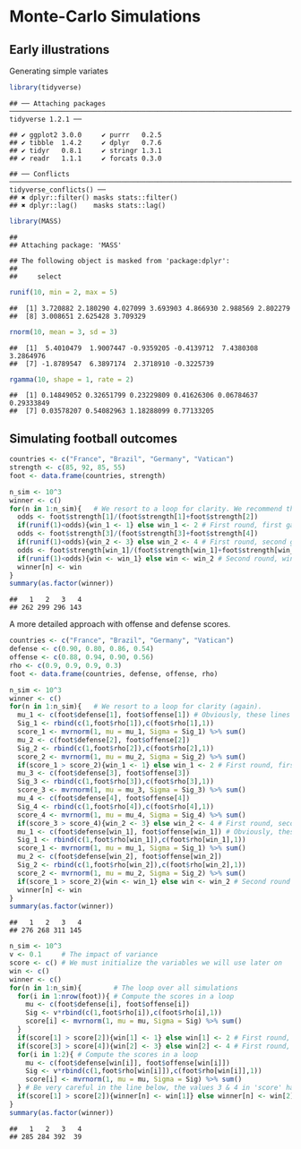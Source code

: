 Monte-Carlo Simulations
================

Early illustrations
-------------------

Generating simple variates

``` r
library(tidyverse)
```

    ## ── Attaching packages ──────────────────────────────────────────────────────────────────────────────────────── tidyverse 1.2.1 ──

    ## ✔ ggplot2 3.0.0     ✔ purrr   0.2.5
    ## ✔ tibble  1.4.2     ✔ dplyr   0.7.6
    ## ✔ tidyr   0.8.1     ✔ stringr 1.3.1
    ## ✔ readr   1.1.1     ✔ forcats 0.3.0

    ## ── Conflicts ─────────────────────────────────────────────────────────────────────────────────────────── tidyverse_conflicts() ──
    ## ✖ dplyr::filter() masks stats::filter()
    ## ✖ dplyr::lag()    masks stats::lag()

``` r
library(MASS)
```

    ## 
    ## Attaching package: 'MASS'

    ## The following object is masked from 'package:dplyr':
    ## 
    ##     select

``` r
runif(10, min = 2, max = 5)
```

    ##  [1] 3.720882 2.180290 4.027099 3.693903 4.866930 2.988569 2.802279
    ##  [8] 3.008651 2.625428 3.709329

``` r
rnorm(10, mean = 3, sd = 3)
```

    ##  [1]  5.4010479  1.9007447 -0.9359205 -0.4139712  7.4380308  3.2864976
    ##  [7] -1.8789547  6.3897174  2.3718910 -0.3225739

``` r
rgamma(10, shape = 1, rate = 2)
```

    ##  [1] 0.14849052 0.32651799 0.23229809 0.41626306 0.06784637 0.29333849
    ##  [7] 0.03578207 0.54082963 1.18288099 0.77133205

Simulating football outcomes
----------------------------

``` r
countries <- c("France", "Brazil", "Germany", "Vatican")
strength <- c(85, 92, 85, 55)
foot <- data.frame(countries, strength)
```

``` r
n_sim <- 10^3
winner <- c()
for(n in 1:n_sim){   # We resort to a loop for clarity. We recommend the SimDesign package to the interested reader! Or to the map() wrapper
  odds <- foot$strength[1]/(foot$strength[1]+foot$strength[2])
  if(runif(1)<odds){win_1 <- 1} else win_1 <- 2 # First round, first game, win_1 stores the winner
  odds <- foot$strength[3]/(foot$strength[3]+foot$strength[4])
  if(runif(1)<odds){win_2 <- 3} else win_2 <- 4 # First round, second game, win_2 stores the winner
  odds <- foot$strength[win_1]/(foot$strength[win_1]+foot$strength[win_2])
  if(runif(1)<odds){win <- win_1} else win <- win_2 # Second round, win is the final winner
  winner[n] <- win
}
summary(as.factor(winner))
```

    ##   1   2   3   4 
    ## 262 299 296 143

A more detailed approach with offense and defense scores.

``` r
countries <- c("France", "Brazil", "Germany", "Vatican")
defense <- c(0.90, 0.80, 0.86, 0.54)
offense <- c(0.88, 0.94, 0.90, 0.56)
rho <- c(0.9, 0.9, 0.9, 0.3)
foot <- data.frame(countries, defense, offense, rho)
```

``` r
n_sim <- 10^3
winner <- c()
for(n in 1:n_sim){   # We resort to a loop for clarity (again). 
  mu_1 <- c(foot$defense[1], foot$offense[1]) # Obviously, these lines could be automated => see below
  Sig_1 <- rbind(c(1,foot$rho[1]),c(foot$rho[1],1))
  score_1 <- mvrnorm(1, mu = mu_1, Sigma = Sig_1) %>% sum()
  mu_2 <- c(foot$defense[2], foot$offense[2])
  Sig_2 <- rbind(c(1,foot$rho[2]),c(foot$rho[2],1))
  score_2 <- mvrnorm(1, mu = mu_2, Sigma = Sig_2) %>% sum()
  if(score_1 > score_2){win_1 <- 1} else win_1 <- 2 # First round, first game
  mu_3 <- c(foot$defense[3], foot$offense[3])
  Sig_3 <- rbind(c(1,foot$rho[3]),c(foot$rho[3],1))
  score_3 <- mvrnorm(1, mu = mu_3, Sigma = Sig_3) %>% sum()
  mu_4 <- c(foot$defense[4], foot$offense[4])
  Sig_4 <- rbind(c(1,foot$rho[4]),c(foot$rho[4],1))
  score_4 <- mvrnorm(1, mu = mu_4, Sigma = Sig_4) %>% sum()
  if(score_3 > score_4){win_2 <- 3} else win_2 <- 4 # First round, second game
  mu_1 <- c(foot$defense[win_1], foot$offense[win_1]) # Obviously, these lines could be automated => see below
  Sig_1 <- rbind(c(1,foot$rho[win_1]),c(foot$rho[win_1],1))
  score_1 <- mvrnorm(1, mu = mu_1, Sigma = Sig_1) %>% sum()
  mu_2 <- c(foot$defense[win_2], foot$offense[win_2])
  Sig_2 <- rbind(c(1,foot$rho[win_2]),c(foot$rho[win_2],1))
  score_2 <- mvrnorm(1, mu = mu_2, Sigma = Sig_2) %>% sum()
  if(score_1 > score_2){win <- win_1} else win <- win_2 # Second round
  winner[n] <- win
}
summary(as.factor(winner))
```

    ##   1   2   3   4 
    ## 276 268 311 145

``` r
n_sim <- 10^3
v <- 0.1     # The impact of variance
score <- c() # We must initialize the variables we will use later on
win <- c()
winner <- c()
for(n in 1:n_sim){        # The loop over all simulations
  for(i in 1:nrow(foot)){ # Compute the scores in a loop
    mu <- c(foot$defense[i], foot$offense[i])
    Sig <- v*rbind(c(1,foot$rho[i]),c(foot$rho[i],1))
    score[i] <- mvrnorm(1, mu = mu, Sigma = Sig) %>% sum()
  }
  if(score[1] > score[2]){win[1] <- 1} else win[1] <- 2 # First round, first game
  if(score[3] > score[4]){win[2] <- 3} else win[2] <- 4 # First round, second game
  for(i in 1:2){ # Compute the scores in a loop
    mu <- c(foot$defense[win[i]], foot$offense[win[i]])
    Sig <- v*rbind(c(1,foot$rho[win[i]]),c(foot$rho[win[i]],1))
    score[i] <- mvrnorm(1, mu = mu, Sigma = Sig) %>% sum()
  } # Be very careful in the line below, the values 3 & 4 in 'score' have not been erased!
  if(score[1] > score[2]){winner[n] <- win[1]} else winner[n] <- win[2] # First round, first game
}
summary(as.factor(winner))
```

    ##   1   2   3   4 
    ## 285 284 392  39
